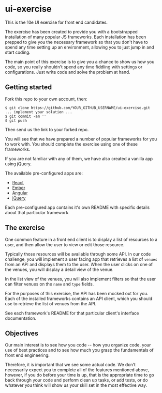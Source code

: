 # ui-exercise

This is the 10e UI exercise for front end candidates.

The exercise has been created to provide you with a bootstrapped installation
of many popular JS frameworks.  Each installation has been prepped to give you
the necessary framework so that you don't have to spend any time setting up
an environment, allowing you to just jump in and start coding.

The main point of this exercise is to give you a chance to show us how you code,
so you really shouldn't spend any time fiddling with settings or configurations.
Just write code and solve the problem at hand.

## Getting started

Fork this repo to your own account, then:

```
$ git clone https://github.com/YOUR_GITHUB_USERNAME/ui-exercise.git
... implement your solution ...
$ git commit -am ''
$ git push
```

Then send us the link to your forked repo.

You will see that we have prepared a number of popular frameworks for you to
work with.  You should complete the exercise using one of these frameworks.

If you are not familiar with any of them, we have also created a vanilla app
using jQuery.

The available pre-configured apps are:

* [React](reactjs)
* [Ember](emberjs)
* [Angular](angularjs)
* [jQuery](jquery)

Each pre-configured app contains it's own README with specific details about
that particular framework.

## The exercise

One common feature in a front end client is to display a list of resources to
a user, and then allow the user to view or edit those resource.

Typically those resources will be available through some API.  In our code
challenge, you will implement a user facing app that retrieves a list of `venues`
from an API and displays them to the user.  When the user clicks on one of the
venues, you will display a detail view of the venue.

In the list view of the venues, you will also implement filters so that the user
can filter venues on the `name` and `type` fields.

For the purposes of this exercise, the API has been mocked out for you.  Each
of the installed frameworks contains an API client, which you should use to
retrieve the list of venues from the API.

See each framework's README for that particular client's interface
documentation.

## Objectives

Our main interest is to see how you code -- how you organize code, your use of
best practices and to see how much you grasp the fundamentals of front end
engineering.

Therefore, it is important that we see some actual code.  We don't necessarily
expect you to complete all of the features mentioned above, however, if you do
before your time is up, that is the appropriate time to go back through your
code and perform clean up tasks, or add tests, or do whatever you think will
show us your skill set in the most effective way.
